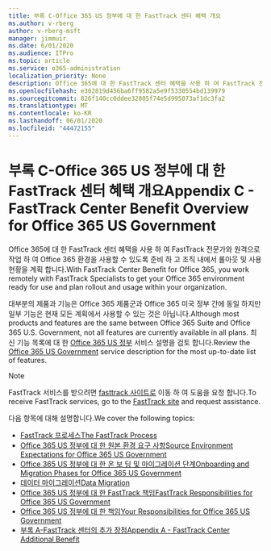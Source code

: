 ```yaml
---
title: 부록 C-Office 365 US 정부에 대 한 FastTrack 센터 혜택 개요
ms.author: v-rberg
author: v-rberg-msft
manager: jimmuir
ms.date: 6/01/2020
ms.audience: ITPro
ms.topic: article
ms.service: o365-administration
localization_priority: None
description: Office 365에 대 한 FastTrack 센터 혜택을 사용 하 여 FastTrack 전문가와 원격으로 작업 하 여 Office 365 환경을 사용할 수 있도록 준비 하 고 조직 내에서 롤아웃 및 사용 현황을 계획 합니다.
ms.openlocfilehash: e302819d456ba6ff9582a5e9f5330554bd139979
ms.sourcegitcommit: 826f140cc0ddee32005f74e5d995073af1dc3fa2
ms.translationtype: MT
ms.contentlocale: ko-KR
ms.lasthandoff: 06/01/2020
ms.locfileid: "44472155"
---
```

# <a name="appendix-c---fasttrack-center-benefit-overview-for-office-365-us-government"></a><span data-ttu-id="4d22e-103">부록 C-Office 365 US 정부에 대 한 FastTrack 센터 혜택 개요</span><span class="sxs-lookup"><span data-stu-id="4d22e-103">Appendix C - FastTrack Center Benefit Overview for Office 365 US Government</span></span>

<span data-ttu-id="4d22e-104">Office 365에 대 한 FastTrack 센터 혜택을 사용 하 여 FastTrack 전문가와 원격으로 작업 하 여 Office 365 환경을 사용할 수 있도록 준비 하 고 조직 내에서 롤아웃 및 사용 현황을 계획 합니다.</span><span class="sxs-lookup"><span data-stu-id="4d22e-104">With FastTrack Center Benefit for Office 365, you work remotely with FastTrack Specialists to get your Office 365 environment ready for use and plan rollout and usage within your organization.</span></span> 
  
<span data-ttu-id="4d22e-105">대부분의 제품과 기능은 Office 365 제품군과 Office 365 미국 정부 간에 동일 하지만 일부 기능은 현재 모든 계획에서 사용할 수 있는 것은 아닙니다.</span><span class="sxs-lookup"><span data-stu-id="4d22e-105">Although most products and features are the same between Office 365 Suite and Office 365 U.S. Government, not all features are currently available in all plans.</span></span> <span data-ttu-id="4d22e-106">최신 기능 목록에 대 한 [Office 365 US 정부](https://aka.ms/aboutgovcloud) 서비스 설명을 검토 합니다.</span><span class="sxs-lookup"><span data-stu-id="4d22e-106">Review the [Office 365 US Government](https://aka.ms/aboutgovcloud) service description for the most up-to-date list of features.</span></span>

> [!NOTE]
> <span data-ttu-id="4d22e-107">FastTrack 서비스를 받으려면 [fasttrack 사이트로](https://go.microsoft.com/fwlink/?linkid=780698) 이동 하 여 도움을 요청 합니다.</span><span class="sxs-lookup"><span data-stu-id="4d22e-107">To receive FastTrack services, go to the [FastTrack site](https://go.microsoft.com/fwlink/?linkid=780698) and request assistance.</span></span>  

<span data-ttu-id="4d22e-108">다음 항목에 대해 설명합니다.</span><span class="sxs-lookup"><span data-stu-id="4d22e-108">We cover the following topics:</span></span>
- [<span data-ttu-id="4d22e-109">FastTrack 프로세스</span><span class="sxs-lookup"><span data-stu-id="4d22e-109">The FastTrack Process</span></span>](O365-fasttrack-process.md) 
- [<span data-ttu-id="4d22e-110">Office 365 US 정부에 대 한 원본 환경 요구 사항</span><span class="sxs-lookup"><span data-stu-id="4d22e-110">Source Environment Expectations for Office 365 US Government</span></span>](US-Gov-appendix-source-environment-expectations.md)   
- [<span data-ttu-id="4d22e-111">Office 365 US 정부에 대 한 온 보 딩 및 마이그레이션 단계</span><span class="sxs-lookup"><span data-stu-id="4d22e-111">Onboarding and Migration Phases for Office 365 US Government</span></span>](US-Gov-appendix-onboarding-and-migration.md)
- [<span data-ttu-id="4d22e-112">데이터 마이그레이션</span><span class="sxs-lookup"><span data-stu-id="4d22e-112">Data Migration</span></span>](O365-data-migration.md)    
- [<span data-ttu-id="4d22e-113">Office 365 US 정부에 대 한 FastTrack 책임</span><span class="sxs-lookup"><span data-stu-id="4d22e-113">FastTrack Responsibilities for Office 365 US Government</span></span>](US-Gov-appendix-fasttrack-responsibilities.md)   
- [<span data-ttu-id="4d22e-114">Office 365 US 정부에 대 한 책임</span><span class="sxs-lookup"><span data-stu-id="4d22e-114">Your Responsibilities for Office 365 US Government</span></span>](US-Gov-appendix-your-responsibilities.md)    
- [<span data-ttu-id="4d22e-115">부록 A-FastTrack 센터의 추가 장점</span><span class="sxs-lookup"><span data-stu-id="4d22e-115">Appendix A - FastTrack Center Additional Benefit</span></span>](O365-fasttrack-additional-benefits.md)
